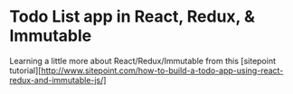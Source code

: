 # Todo List app in React, Redux, & Immutable

Learning a little more about React/Redux/Immutable from this [sitepoint tutorial][http://www.sitepoint.com/how-to-build-a-todo-app-using-react-redux-and-immutable-js/]
